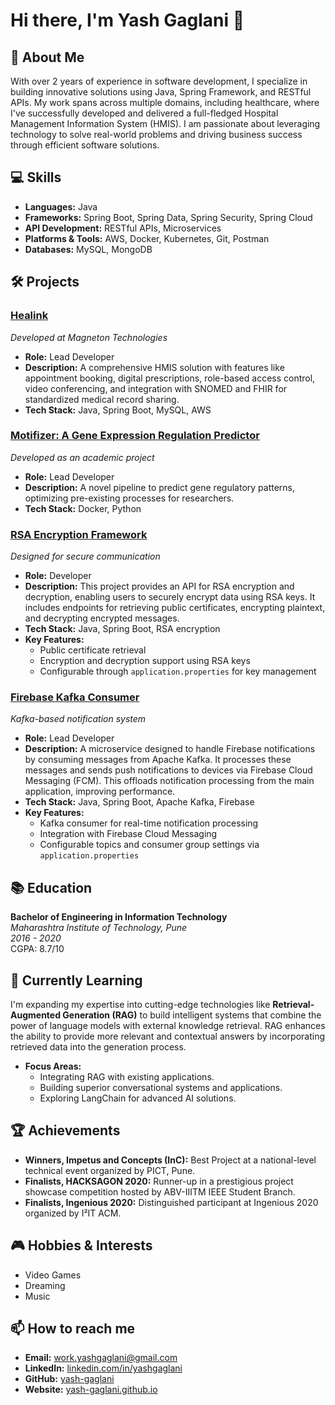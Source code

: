 # Hi there, I'm Yash Gaglani 👋

## 🚀 About Me

With over 2 years of experience in software development, I specialize in building innovative solutions using Java, Spring Framework, and RESTful APIs. My work spans across multiple domains, including healthcare, where I've successfully developed and delivered a full-fledged Hospital Management Information System (HMIS). I am passionate about leveraging technology to solve real-world problems and driving business success through efficient software solutions.

## 💻 Skills

- **Languages:** Java
- **Frameworks:** Spring Boot, Spring Data, Spring Security, Spring Cloud
- **API Development:** RESTful APIs, Microservices
- **Platforms & Tools:** AWS, Docker, Kubernetes, Git, Postman
- **Databases:** MySQL, MongoDB

## 🛠️ Projects

### [Healink](https://www.example.com)
*Developed at Magneton Technologies*

- **Role:** Lead Developer
- **Description:** A comprehensive HMIS solution with features like appointment booking, digital prescriptions, role-based access control, video conferencing, and integration with SNOMED and FHIR for standardized medical record sharing.
- **Tech Stack:** Java, Spring Boot, MySQL, AWS

### [Motifizer: A Gene Expression Regulation Predictor](https://github.com/yash-gaglani/motifizer)
*Developed as an academic project*

- **Role:** Lead Developer
- **Description:** A novel pipeline to predict gene regulatory patterns, optimizing pre-existing processes for researchers.
- **Tech Stack:** Docker, Python

### [RSA Encryption Framework](https://github.com/Yash-Gaglani/RSA-Encryption-Framework)
*Designed for secure communication*

- **Role:** Developer
- **Description:** This project provides an API for RSA encryption and decryption, enabling users to securely encrypt data using RSA keys. It includes endpoints for retrieving public certificates, encrypting plaintext, and decrypting encrypted messages.
- **Tech Stack:** Java, Spring Boot, RSA encryption
- **Key Features:**
  - Public certificate retrieval
  - Encryption and decryption support using RSA keys
  - Configurable through `application.properties` for key management

### [Firebase Kafka Consumer](https://github.com/Yash-Gaglani/Firebase-Kafka-Consumer)
*Kafka-based notification system*

- **Role:** Lead Developer
- **Description:** A microservice designed to handle Firebase notifications by consuming messages from Apache Kafka. It processes these messages and sends push notifications to devices via Firebase Cloud Messaging (FCM). This offloads notification processing from the main application, improving performance.
- **Tech Stack:** Java, Spring Boot, Apache Kafka, Firebase
- **Key Features:**
  - Kafka consumer for real-time notification processing
  - Integration with Firebase Cloud Messaging
  - Configurable topics and consumer group settings via `application.properties`

## 📚 Education

**Bachelor of Engineering in Information Technology**  
*Maharashtra Institute of Technology, Pune*  
*2016 - 2020*  
CGPA: 8.7/10

## 📖 Currently Learning

I'm expanding my expertise into cutting-edge technologies like **Retrieval-Augmented Generation (RAG)** to build intelligent systems that combine the power of language models with external knowledge retrieval. RAG enhances the ability to provide more relevant and contextual answers by incorporating retrieved data into the generation process.

- **Focus Areas:** 
  - Integrating RAG with existing applications.
  - Building superior conversational systems and applications.
  - Exploring LangChain for advanced AI solutions.

## 🏆 Achievements

- **Winners, Impetus and Concepts (InC):** Best Project at a national-level technical event organized by PICT, Pune.
- **Finalists, HACKSAGON 2020:** Runner-up in a prestigious project showcase competition hosted by ABV-IIITM IEEE Student Branch.
- **Finalists, Ingenious 2020:** Distinguished participant at Ingenious 2020 organized by I²IT ACM.

## 🎮 Hobbies & Interests

- Video Games
- Dreaming
- Music

## 📫 How to reach me

- **Email:** [work.yashgaglani@gmail.com](mailto:work.yashgaglani@gmail.com)
- **LinkedIn:** [linkedin.com/in/yashgaglani](https://www.linkedin.com/in/yashgaglani/)
- **GitHub:** [yash-gaglani](https://github.com/yash-gaglani)
- **Website:** [yash-gaglani.github.io](https://yash-gaglani.github.io/)
